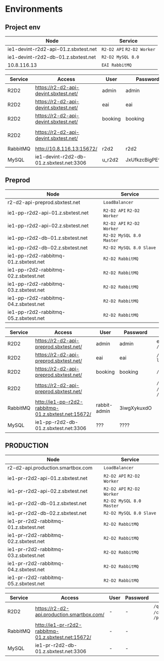 # Environments


## Project env

| Node | Service |
| --- | --- |
| ie1-devint-r2d2-api-01.z.sbxtest.net | `R2-D2 API` `R2-D2 Worker` |
| ie1-devint-r2d2-db-01.z.sbxtest.net | `R2-D2 MySQL 8.0` |
| 10.8.116.13 | `EAI RabbitMQ` |

| Service | Access | User | Password | Roles |
| --- | --- | --- | --- | --- |
| R2D2 | https://r2-d2-api-devint.sbxtest.net/ | admin | admin | everything, `/internal` |
| R2D2 | https://r2-d2-api-devint.sbxtest.net/ | eai | eai | `/broadcast-listener`  |
| R2D2 | https://r2-d2-api-devint.sbxtest.net/ | booking | booking | `/booking` |
| R2D2 | https://r2-d2-api-devint.sbxtest.net/ | | | `/quickdata`, `/cmhub`, `/`, `/ping` |
| RabbitMQ | http://10.8.116.13:15672/ | r2d2 | r2d2 | |
| MySQL | ie1-devint-r2d2-db-01.z.sbxtest.net:3306 | u_r2d2 | JxUfkzcBigPE^Z*4 | |

## Preprod

| Node | Service |
| --- | --- |
| r2-d2-api-preprod.sbxtest.net | `LoadBalancer` |
| ie1-pp-r2d2-api-01.z.sbxtest.net | `R2-D2 API` `R2-D2 Worker` |
| ie1-pp-r2d2-api-02.z.sbxtest.net | `R2-D2 API` `R2-D2 Worker` |
| ie1-pp-r2d2-db-01.z.sbxtest.net | `R2-D2 MySQL 8.0 Master` |
| ie1-pp-r2d2-db-02.z.sbxtest.net | `R2-D2 MySQL 8.0 Slave` |
| ie1-pp-r2d2-rabbitmq-01.z.sbxtest.net | `R2-D2 RabbitMQ` |
| ie1-pp-r2d2-rabbitmq-02.z.sbxtest.net | `R2-D2 RabbitMQ` |
| ie1-pp-r2d2-rabbitmq-03.z.sbxtest.net | `R2-D2 RabbitMQ` |
| ie1-pp-r2d2-rabbitmq-04.z.sbxtest.net | `R2-D2 RabbitMQ` |
| ie1-pp-r2d2-rabbitmq-05.z.sbxtest.net | `R2-D2 RabbitMQ` |

| Service | Access | User | Password | Roles |
| --- | --- | --- | --- | --- |
| R2D2 | https://r2-d2-api-preprod.sbxtest.net/ | admin | admin | everything, `/internal` |
| R2D2 | https://r2-d2-api-preprod.sbxtest.net/ | eai | eai | `/broadcast-listener`  |
| R2D2 | https://r2-d2-api-preprod.sbxtest.net/ | booking | booking | `/booking` |
| R2D2 | https://r2-d2-api-preprod.sbxtest.net/ | | | `/quickdata`, `/cmhub`, `/`, `/ping` |
| RabbitMQ | http://ie1-pp-r2d2-rabbitmq-01.z.sbxtest.net:15672/ | rabbit-admin | 3iwgXykuxdO | |
| MySQL | ie1-pp-r2d2-db-01.z.sbxtest.net:3306 | ??? | ???? | |


## PRODUCTION

| Node | Service |
| --- | --- |
| r2-d2-api.production.smartbox.com | `LoadBalancer` |
| ie1-pr-r2d2-api-01.z.sbxtest.net | `R2-D2 API` `R2-D2 Worker` |
| ie1-pr-r2d2-api-02.z.sbxtest.net | `R2-D2 API` `R2-D2 Worker` |
| ie1-pr-r2d2-db-01.z.sbxtest.net | `R2-D2 MySQL 8.0 Master` |
| ie1-pr-r2d2-db-02.z.sbxtest.net | `R2-D2 MySQL 8.0 Slave` |
| ie1-pr-r2d2-rabbitmq-01.z.sbxtest.net | `R2-D2 RabbitMQ` |
| ie1-pr-r2d2-rabbitmq-02.z.sbxtest.net | `R2-D2 RabbitMQ` |
| ie1-pr-r2d2-rabbitmq-03.z.sbxtest.net | `R2-D2 RabbitMQ` |
| ie1-pr-r2d2-rabbitmq-04.z.sbxtest.net | `R2-D2 RabbitMQ` |
| ie1-pr-r2d2-rabbitmq-05.z.sbxtest.net | `R2-D2 RabbitMQ` |

| Service | Access | User | Password | Roles |
| --- | --- | --- | --- | --- |
| R2D2 | https://r2-d2-api.production.smartbox.com/ | - | - | `/quickdata`, `/cmhub`, `/`, `/ping` |
| RabbitMQ | http://ie1-pr-r2d2-rabbitmq-01.z.sbxtest.net:15672/ | - | - | |
| MySQL | ie1-pr-r2d2-db-01.z.sbxtest.net:3306 | - | - | |
